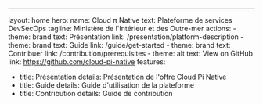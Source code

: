 ---
layout: home
hero:
  name: Cloud π Native
  text: Plateforme de services DevSecOps 
  tagline: Ministère de l'Intérieur et des Outre-mer
  actions:
    - theme: brand
      text: Présentation
      link: /presentation/platform-description
    - theme: brand
      text: Guide
      link: /guide/get-started
    - theme: brand
      text: Contribuer
      link: /contribution/prerequisites
    - theme: alt
      text: View on GitHub
      link: https://github.com/cloud-pi-native
features:
  - title: Présentation
    details: Présentation de l'offre Cloud Pi Native
  - title: Guide
    details: Guide d'utilisation de la plateforme
  - title: Contribution
    details: Guide de contribution